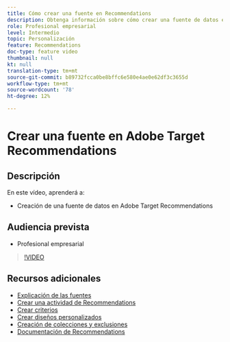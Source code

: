 ```yaml
---
title: Cómo crear una fuente en Recommendations
description: Obtenga información sobre cómo crear una fuente de datos en Adobe Target Recommendations
role: Profesional empresarial
level: Intermedio
topic: Personalización
feature: Recommendations
doc-type: feature video
thumbnail: null
kt: null
translation-type: tm+mt
source-git-commit: b89732fcca0be8bffc6e580e4ae0e62df3c3655d
workflow-type: tm+mt
source-wordcount: '78'
ht-degree: 12%

---
```



# Crear una fuente en Adobe Target Recommendations

## Descripción

En este vídeo, aprenderá a:

* Creación de una fuente de datos en Adobe Target Recommendations

## Audiencia prevista

* Profesional empresarial

>[!VIDEO](https://video.tv.adobe.com/v/27696?quality=12)

## Recursos adicionales

* [Explicación de las fuentes](understanding-feeds.md)
* [Crear una actividad de Recommendations](create-a-recommendations-activity.md)
* [Crear criterios](create-criteria.md)
* [Crear diseños personalizados](create-custom-designs.md)
* [Creación de colecciones y exclusiones](create-collections-and-exclusions.md)
* [Documentación de Recommendations](https://docs.adobe.com/content/help/en/target/using/recommendations/recommendations.html)